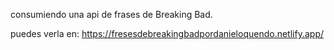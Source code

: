 consumiendo una api de frases de Breaking Bad.

puedes verla en: https://fresesdebreakingbadpordanieloquendo.netlify.app/
